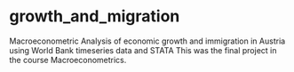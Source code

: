 # growth_and_migration
Macroeconometric Analysis of economic growth and immigration in Austria using World Bank timeseries data and STATA
This was the final project in the course Macroeconometrics.
